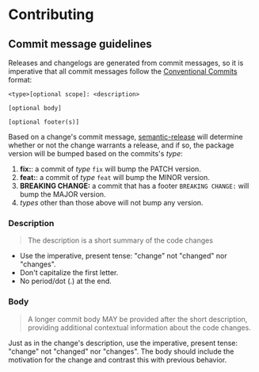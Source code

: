 # Contributing

## Commit message guidelines

Releases and changelogs are generated from commit messages, so it is imperative
that all commit messages follow the [Conventional Commits][] format:

```
<type>[optional scope]: <description>

[optional body]

[optional footer(s)]
```

Based on a change's commit message, [semantic-release][] will determine whether
or not the change warrants a release, and if so, the package version will be
bumped based on the commits's _type_:

  1. **fix:**: a commit of _type_ `fix` will bump the PATCH version.
  2. **feat:**: a commit of _type_ `feat` will bump the MINOR version.
  3. **BREAKING CHANGE:** a commit that has a footer `BREAKING CHANGE:` will
     bump the MAJOR version.
  4. _types_ other than those above will not bump any version.

### Description

> The description is a short summary of the code changes

  * Use the imperative, present tense: "change" not "changed" nor "changes".
  * Don't capitalize the first letter.
  * No period/dot (.) at the end.

### Body

> A longer commit body MAY be provided after the short description, providing
> additional contextual information about the code changes.

Just as in the change's description, use the imperative, present tense: "change"
not "changed" nor "changes". The body should include the motivation for the
change and contrast this with previous behavior.



   [Conventional Commits]: https://www.conventionalcommits.org
   [semantic-release]: https://github.com/semantic-release/semantic-release

